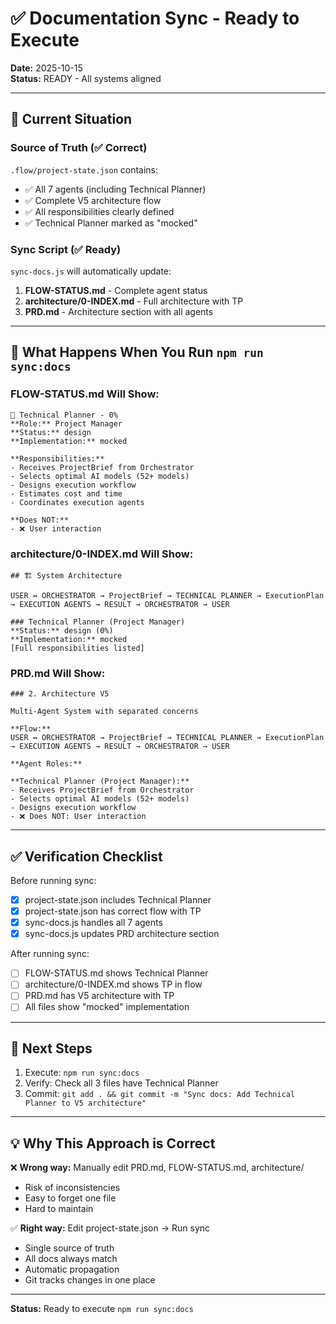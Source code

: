 # ✅ Documentation Sync - Ready to Execute

**Date:** 2025-10-15  
**Status:** READY - All systems aligned

---

## 🎯 Current Situation

### Source of Truth (✅ Correct)
`.flow/project-state.json` contains:
- ✅ All 7 agents (including Technical Planner)
- ✅ Complete V5 architecture flow
- ✅ All responsibilities clearly defined
- ✅ Technical Planner marked as "mocked"

### Sync Script (✅ Ready)
`sync-docs.js` will automatically update:
1. **FLOW-STATUS.md** - Complete agent status
2. **architecture/0-INDEX.md** - Full architecture with TP
3. **PRD.md** - Architecture section with all agents

---

## 🔧 What Happens When You Run `npm run sync:docs`

### FLOW-STATUS.md Will Show:
```
📐 Technical Planner - 0%
**Role:** Project Manager
**Status:** design
**Implementation:** mocked

**Responsibilities:**
- Receives ProjectBrief from Orchestrator
- Selects optimal AI models (52+ models)
- Designs execution workflow
- Estimates cost and time
- Coordinates execution agents

**Does NOT:**
- ❌ User interaction
```

### architecture/0-INDEX.md Will Show:
```
## 🏗️ System Architecture

USER ↔ ORCHESTRATOR → ProjectBrief → TECHNICAL PLANNER → ExecutionPlan → EXECUTION AGENTS → RESULT → ORCHESTRATOR → USER

### Technical Planner (Project Manager)
**Status:** design (0%)
**Implementation:** mocked
[Full responsibilities listed]
```

### PRD.md Will Show:
```
### 2. Architecture V5

Multi-Agent System with separated concerns

**Flow:**
USER ↔ ORCHESTRATOR → ProjectBrief → TECHNICAL PLANNER → ExecutionPlan → EXECUTION AGENTS → RESULT → ORCHESTRATOR → USER

**Agent Roles:**

**Technical Planner (Project Manager):**
- Receives ProjectBrief from Orchestrator
- Selects optimal AI models (52+ models)
- Designs execution workflow
- ❌ Does NOT: User interaction
```

---

## ✅ Verification Checklist

Before running sync:
- [x] project-state.json includes Technical Planner
- [x] project-state.json has correct flow with TP
- [x] sync-docs.js handles all 7 agents
- [x] sync-docs.js updates PRD architecture section

After running sync:
- [ ] FLOW-STATUS.md shows Technical Planner
- [ ] architecture/0-INDEX.md shows TP in flow
- [ ] PRD.md has V5 architecture with TP
- [ ] All files show "mocked" implementation

---

## 🚀 Next Steps

1. Execute: `npm run sync:docs`
2. Verify: Check all 3 files have Technical Planner
3. Commit: `git add . && git commit -m "Sync docs: Add Technical Planner to V5 architecture"`

---

## 💡 Why This Approach is Correct

❌ **Wrong way:** Manually edit PRD.md, FLOW-STATUS.md, architecture/
- Risk of inconsistencies
- Easy to forget one file
- Hard to maintain

✅ **Right way:** Edit project-state.json → Run sync
- Single source of truth
- All docs always match
- Automatic propagation
- Git tracks changes in one place

---

**Status:** Ready to execute `npm run sync:docs`
